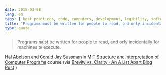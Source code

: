 ```yaml
---
date: 2015-03-08
lang: en
tags: [ best peactices, code, computers, development, legibility, software ]
title: "Programs must be written for people to read, and only incidentally for"
type: quote
---
```


> Programs must be written for people to read, and only incidentally for
> machines to execute.

[Hal Abelson](http://groups.csail.mit.edu/mac/users/hal/hal.html) and
[Gerald Jay Sussman](http://groups.csail.mit.edu/mac/users/gjs/) in [MIT
Structure and Interpretation of Computer
Programs](http://mitpress.mit.edu/sicp/full-text/sicp/book/node3.html)
course (via [Brevity vs. Clarity · An A List Apart Blog
Post](http://alistapart.com/blog/post/brevity-vs-clarity) )


